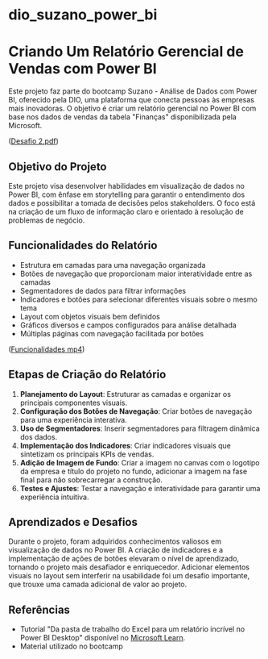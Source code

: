# dio_suzano_power_bi

# Criando Um Relatório Gerencial de Vendas com Power BI
Este projeto faz parte do bootcamp Suzano - Análise de Dados com Power BI, oferecido pela DIO, uma plataforma que conecta pessoas às empresas mais inovadoras. O objetivo é criar um relatório gerencial no Power BI com base nos dados de vendas da tabela "Finanças" disponibilizada pela Microsoft.

([Desafio 2.pdf](https://github.com/josioliveira01/dio_suzano_power_bi/blob/d62c95c1995fb9fc89e2789008a95994547bab65/Desafio%202.pdf))

## Objetivo do Projeto
Este projeto visa desenvolver habilidades em visualização de dados no Power BI, com ênfase em storytelling para garantir o entendimento dos dados e possibilitar a tomada de decisões pelos stakeholders. O foco está na criação de um fluxo de informação claro e orientado à resolução de problemas de negócio.

## Funcionalidades do Relatório
- Estrutura em camadas para uma navegação organizada
- Botões de navegação que proporcionam maior interatividade entre as camadas
- Segmentadores de dados para filtrar informações
- Indicadores e botões para selecionar diferentes visuais sobre o mesmo tema
- Layout com objetos visuais bem definidos
- Gráficos diversos e campos configurados para análise detalhada
- Múltiplas páginas com navegação facilitada por botões
  
([Funcionalidades mp4](https://github.com/josioliveira01/dio_suzano_power_bi/blob/a0e6944017ff97c6fc014ffc86a72783cc83fb73/Forma%C3%A7%C3%A3o%20Power%20BI.mp4))
## Etapas de Criação do Relatório
1. **Planejamento do Layout**: Estruturar as camadas e organizar os principais componentes visuais.
2. **Configuração dos Botões de Navegação**: Criar botões de navegação para uma experiência interativa.
3. **Uso de Segmentadores**: Inserir segmentadores para filtragem dinâmica dos dados.
4. **Implementação dos Indicadores**: Criar indicadores visuais que sintetizam os principais KPIs de vendas.
5. **Adição de Imagem de Fundo**: Criar a imagem no canvas com o logotipo da empresa e título do projeto no fundo, adicionar a imagem na fase final para não sobrecarregar a construção.
6. **Testes e Ajustes**: Testar a navegação e interatividade para garantir uma experiência intuitiva.

## Aprendizados e Desafios
Durante o projeto, foram adquiridos conhecimentos valiosos em visualização de dados no Power BI. A criação de indicadores e a implementação de ações de botões elevaram o nível de aprendizado, tornando o projeto mais desafiador e enriquecedor. Adicionar elementos visuais no layout sem interferir na usabilidade foi um desafio importante, que trouxe uma camada adicional de valor ao projeto.

## Referências
- Tutorial "Da pasta de trabalho do Excel para um relatório incrível no Power BI Desktop" disponível no [Microsoft Learn](https://learn.microsoft.com/pt-br/power-bi/create-reports/desktop-excel-stunning-report).
- Material utilizado no bootcamp
